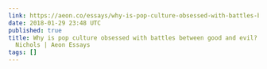 ```yaml
---
link: https://aeon.co/essays/why-is-pop-culture-obsessed-with-battles-between-good-and-evil
date: 2018-01-29 23:48 UTC
published: true
title: Why is pop culture obsessed with battles between good and evil? – Catherine
  Nichols | Aeon Essays
tags: []
---
```



